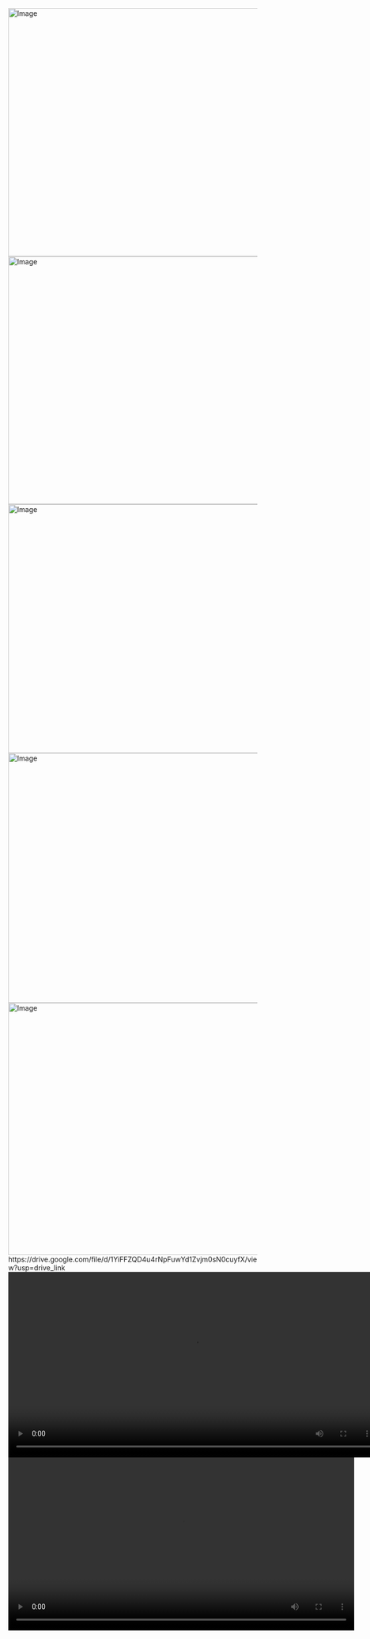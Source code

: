 <img width="900" height="502" alt="Image" src="https://github.com/user-attachments/assets/bdf5b7bb-5041-472c-82ef-b689c99f45d1" />
<img width="893" height="501" alt="Image" src="https://github.com/user-attachments/assets/0f902d95-4e83-49f9-a56d-1b92af1ea23b" />
<img width="880" height="503" alt="Image" src="https://github.com/user-attachments/assets/0b6a22fd-0f45-4ace-9691-21bd18782d27" />
<img width="895" height="505" alt="Image" src="https://github.com/user-attachments/assets/c2e230a3-1010-4450-94d4-d8144d68e2d5" />
<img width="895" height="510" alt="Image" src="https://github.com/user-attachments/assets/b5644097-841b-471c-a95d-b7b42dd5daa7" />
https://drive.google.com/file/d/1YiFFZQD4u4rNpFuwYd1Zvjm0sN0cuyfX/view?usp=drive_link
<video src="[https://github.com/user/repo/raw/main/assets/demo.mp4](https://drive.google.com/file/d/1YiFFZQD4u4rNpFuwYd1Zvjm0sN0cuyfX/view?usp=drive_link)" controls width="750"></video>
<video controls width="700">
  <source src="https://github.com/USER/REPO/blob/BRANCH/assets/demo.mp4?raw=1" type="video/mp4">
  Your browser does not support the video tag.
</video>

